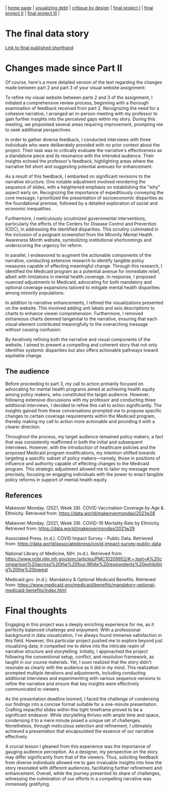 | [home page](https://cvivek98.github.io/chinmay-vivek-portfolio/) | [visualizing debt](visualizing-government-debt) | [critique by design](critique-by-design) | [final project I](final-project-part-one) | [final project II](part-two) | [final project III](final-project-part-three) |

# The final data story

[Link to final published shorthand](https://preview.shorthand.com/Mx8Hm1rlytl6RuEL](https://carnegiemellon.shorthandstories.com/mental-health-inequity-among-minorities-in-the-us/index.html))



# Changes made since Part II
Of course, here's a more detailed version of the text regarding the changes made between part 2 and part 3 of your visual website assignment:

To refine my visual website between parts 2 and 3 of the assignment, I initiated a comprehensive review process, beginning with a thorough examination of feedback received from part 2. Recognizing the need for a cohesive narrative, I arranged an in-person meeting with my professor to gain further insights into the perceived gaps within my story. During this meeting, we pinpointed several areas requiring improvement, prompting me to seek additional perspectives.

In order to gather diverse feedback, I conducted interviews with three individuals who were deliberately provided with no prior context about the project. Their task was to critically evaluate the narrative's effectiveness as a standalone piece and its resonance with the intended audience. Their insights echoed the professor's feedback, highlighting areas where the narrative fell short and suggesting potential avenues for enhancement.

As a result of this feedback, I embarked on significant revisions to the narrative structure. One notable adjustment involved reordering the sequence of slides, with a heightened emphasis on establishing the "why" aspect early on. Recognizing the importance of expeditiously conveying the core message, I prioritized the presentation of socioeconomic disparities as the foundational premise, followed by a detailed exploration of social and economic inequalities.

Furthermore, I meticulously scrutinized governmental interventions, particularly the efforts of the Centers for Disease Control and Prevention (CDC), in addressing the identified disparities. This scrutiny culminated in the inclusion of a poignant screenshot from the Minority Mental Health Awareness Month website, symbolizing institutional shortcomings and underscoring the urgency for reform.

In parallel, I endeavored to augment the actionable components of the narrative, conducting extensive research to identify tangible policy measures capable of effecting meaningful change. Through this research, I identified the Medicaid program as a potential avenue for immediate relief, albeit with limitations in mental health coverage. In response, I proposed nuanced adjustments to Medicaid, advocating for both mandatory and optional coverage expansions tailored to mitigate mental health disparities among minority populations.

In addition to narrative enhancements, I refined the visualizations presented on the website. This involved adding unit labels and axis descriptions to charts to enhance viewer comprehension. Furthermore, I removed extraneous charts deemed tangential to the narrative, ensuring that each visual element contributed meaningfully to the overarching message without causing confusion.

By iteratively refining both the narrative and visual components of the website, I aimed to present a compelling and coherent story that not only identifies systemic disparities but also offers actionable pathways toward equitable change. 

## The audience
Before proceeding to part 3, my call to action primarily focused on advocating for mental health programs aimed at achieving health equity among policy makers, who constituted the target audience. However, following extensive discussions with my professor and conducting three additional interviews, I decided to refine this call to action significantly. The insights gained from these conversations prompted me to propose specific changes to certain coverage requirements within the Medicaid program, thereby making my call to action more actionable and providing it with a clearer direction.

Throughout the process, my target audience remained policy makers, a fact that was consistently reaffirmed in both the initial and subsequent interviews. However, with the introduction of healthcare policies and the proposed Medicaid program modifications, my intention shifted towards targeting a specific subset of policy makers—namely, those in positions of influence and authority capable of effecting changes to the Medicaid program. This strategic adjustment allowed me to tailor my message more precisely, focusing on engaging individuals with the power to enact tangible policy reforms in support of mental health equity.


## References
Makeover Monday. (2021, Week 28). COVID Vaccination Coverage by Age & Ethnicity. Retrieved from: https://data.world/makeovermonday/2021w28

Makeover Monday. (2021, Week 29). COVID-19 Mortality Rate by Ethnicity. Retrieved from: https://data.world/makeovermonday/2021w29

Associated Press. (n.d.). COVID Impact Survey - Public Data. Retrieved from: https://data.world/associatedpress/covid-impact-survey-public-data

National Library of Medicine, NIH. (n.d.). Retrieved from: https://www.ncbi.nlm.nih.gov/pmc/articles/PMC10209952/#:~:text=A%20comparison%20across%20the%20four,White%20respondents%20exhibiting%20the%20lowest

Medicaid.gov. (n.d.). Mandatory & Optional Medicaid Benefits. Retrieved from: https://www.medicaid.gov/medicaid/benefits/mandatory-optional-medicaid-benefits/index.html


# Final thoughts
Engaging in this project was a deeply enriching experience for me, as it perfectly balanced challenge and enjoyment. With a professional background in data visualization, I've always found immense satisfaction in this field. However, this particular project pushed me to explore beyond just visualizing data; it compelled me to delve into the intricate realm of narrative structure and storytelling. Initially, I approached the project following the conventional setup, conflict, and resolution framework, as taught in our course materials. Yet, I soon realized that the story didn't resonate as clearly with the audience as it did in my mind. This realization prompted multiple iterations and adjustments, including conducting additional interviews and experimenting with various sequence versions to refine the narrative and ensure that key insights were effectively communicated to viewers.

As the presentation deadline loomed, I faced the challenge of condensing our findings into a concise format suitable for a one-minute presentation. Crafting impactful slides within this tight timeframe proved to be a significant endeavor. While storytelling thrives with ample time and space, condensing it to a mere minute posed a unique set of challenges. Nonetheless, through meticulous selection and refinement, I ultimately achieved a presentation that encapsulated the essence of our narrative effectively.

A crucial lesson I gleaned from this experience was the importance of gauging audience perception. As a designer, my perspective on the story may differ significantly from that of the viewers. Thus, soliciting feedback from diverse individuals allowed me to gain invaluable insights into how the story resonated with different audiences, facilitating further refinement and enhancement. Overall, while the journey presented its share of challenges, witnessing the culmination of our efforts in a compelling narrative was immensely gratifying.
